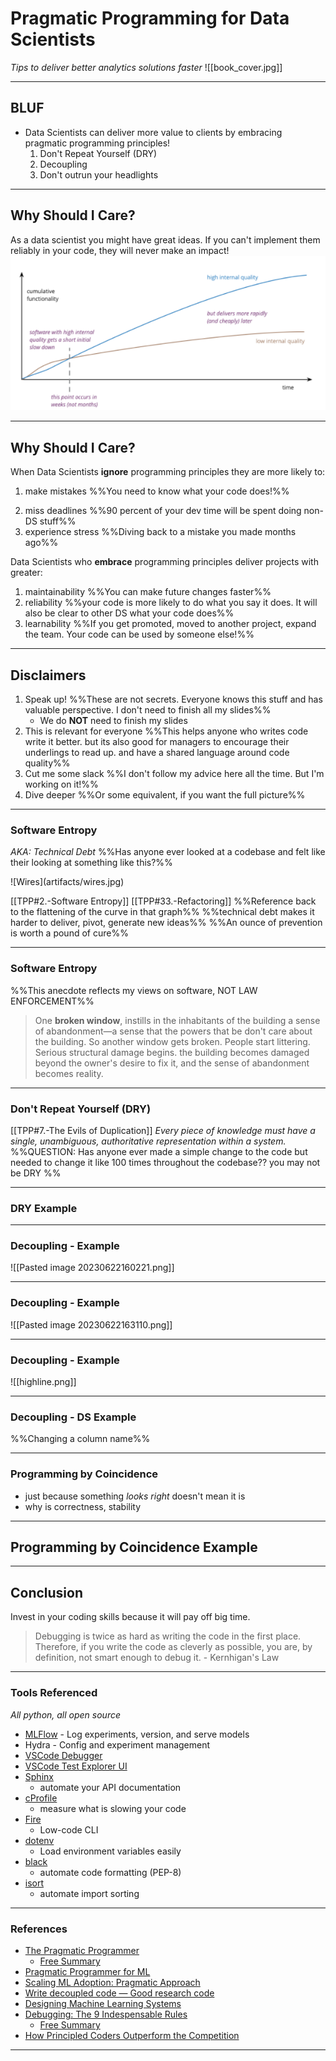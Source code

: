 
# Pragmatic Programming for Data Scientists
*Tips to deliver better analytics solutions faster*
![[book_cover.jpg]]

---
## BLUF
- Data Scientists can deliver more value to clients by embracing pragmatic programming principles!
	1. Don't Repeat Yourself (DRY)
	2. Decoupling
	3. Don't outrun your headlights

---
## Why Should I Care?
As a data scientist you might have great ideas. If you can't implement them reliably in your code, they will never make an impact!
 ![Code Quality](artifacts/code_quality_graph.png.png)

---
## Why Should I Care?

When Data Scientists **ignore** programming principles they are more likely to:
1. make mistakes %%You need to know what your code does!%%
2) miss deadlines  %%90 percent of your dev time will be spent doing non-DS stuff%%
3) experience stress %%Diving back to a mistake you made months ago%%

Data Scientists who **embrace** programming principles deliver projects with greater:
1) maintainability %%You can make future changes faster%%
2) reliability %%your code is more likely to do what you say it does. It will also be clear to other DS what your code does%%
3) learnability %%If you get promoted, moved to another project, expand the team. Your code can be used by someone else!%%

---
## Disclaimers
1. Speak up! %%These are not secrets. Everyone knows this stuff and has valuable perspective. I don't need to finish all my slides%%
	- We do **NOT** need to finish my slides
2. This is relevant for everyone %%This helps anyone who writes code write it better. but its also good for managers to encourage their underlings to read up. and have a shared language around code quality%%
3. Cut me some slack %%I don't follow my advice here all the time. But I'm working on it!%%
4. Dive deeper %%Or some equivalent, if you want the full picture%%

---
### Software Entropy
*AKA: Technical Debt*
%%Has anyone ever looked at a codebase and felt like their looking at something like this?%%
<html>
<img src="artifacts/wires.jpg"  width="600" height="300">
</html>
![Wires](artifacts/wires.jpg)

[[TPP#2.-Software Entropy]]
[[TPP#33.-Refactoring]]
%%Reference back to the flattening of the curve in that graph%%
%%technical debt makes it harder to deliver, pivot, generate new ideas%%
%%An ounce of prevention is worth a pound of cure%%

---
### Software Entropy
%%This anecdote reflects my views on software, NOT LAW ENFORCEMENT%%
>One **broken window**, instills in the inhabitants of the building a sense of abandonment—a sense that the powers that be don't care about the building. So another window gets broken. People start littering. Serious structural damage begins. the building becomes damaged beyond the owner's desire to fix it, and the sense of abandonment becomes reality.


---
### Don't Repeat Yourself (DRY)
[[TPP#7.-The Evils of Duplication]]
*Every piece of knowledge must have a single, unambiguous, authoritative representation within a system.*
%%QUESTION: 
Has anyone ever made a simple change to the code but needed to change it like 100 times throughout the codebase??
you may not be DRY
%%

---
### DRY Example


---
### Decoupling - Example
![[Pasted image 20230622160221.png]]





---
### Decoupling - Example

![[Pasted image 20230622163110.png]]




---
### Decoupling - Example

![[highline.png]]

---
### Decoupling - DS Example
%%Changing a column name%%

---
### Programming by Coincidence
- just because something *looks right* doesn't mean it is
- why is correctness, stability

---
## Programming by Coincidence Example


---
## Conclusion
Invest in your coding skills because it will pay off big time.

>Debugging is twice as hard as writing the code in the first place. Therefore, if you write the code as cleverly as possible, you are, by definition, not smart enough to debug it. - Kernhigan's Law

---
### Tools Referenced
*All python, all open source*
- [MLFlow](https://mlflow.org/docs/latest/index.html) - Log experiments, version, and serve models
- Hydra - Config and experiment management
- [VSCode Debugger](https://code.visualstudio.com/docs/editor/debugging)
- [VSCode Test Explorer UI](https://marketplace.visualstudio.com/items?itemName=hbenl.vscode-test-explorer)
- [Sphinx](https://www.sphinx-doc.org/en/master/)
	- automate your API documentation
- [cProfile](https://docs.csc.fi/computing/cProfile/)
	- measure what is slowing your code  
- [Fire](https://github.com/google/python-fire)
	- Low-code CLI  
- [dotenv](https://github.com/theskumar/python-dotenv)
	- Load environment variables easily  
- [black](https://pypi.org/project/black/)
	- automate code formatting (PEP-8)  
- [isort](https://pypi.org/project/isort/)
	- automate import sorting  

---

### References  
- [The Pragmatic Programmer](https://www.amazon.com/Pragmatic-Programmer-journey-mastery-Anniversary/dp/0135957052)
	- [Free Summary](https://github.com/HugoMatilla/The-Pragmatic-Programmer)
- [Pragmatic Programmer for ML](https://www.taylorfrancis.com/books/mono/10.1201/9780429292835/pragmatic-programmer-machine-learning-marco-scutari-mauro-malvestio)  
- [Scaling ML Adoption: Pragmatic Approach](https://www.youtube.com/watch?v=AUvAdkDvvto)  
- [Write decoupled code — Good research code](https://goodresearch.dev/decoupled.html)
- [Designing Machine Learning Systems](https://learning.oreilly.com/library/view/designing-machine-learning/9781098107956/)
- [Debugging: The 9 Indespensable Rules](https://www.amazon.com/Debugging-Indispensable-Software-Hardware-Problems/dp/0814474578)
	- [Free Summary](https://inspirezone.tech/9-indispensable-rules-for-debugging-software-and-hardware/)
- [How Principled Coders Outperform the Competition](https://www.youtube.com/watch?v=q1qKv5TBaOA])

---
